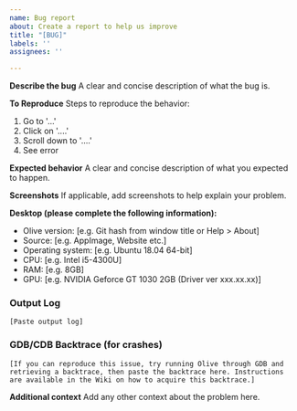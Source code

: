 ```yaml
---
name: Bug report
about: Create a report to help us improve
title: "[BUG]"
labels: ''
assignees: ''

---
```


**Describe the bug**
A clear and concise description of what the bug is.

**To Reproduce**
Steps to reproduce the behavior:
1. Go to '...'
2. Click on '....'
3. Scroll down to '....'
4. See error

**Expected behavior**
A clear and concise description of what you expected to happen.

**Screenshots**
If applicable, add screenshots to help explain your problem.

**Desktop (please complete the following information):**
- Olive version:  [e.g. Git hash from window title or Help > About]
- Source: [e.g. AppImage, Website etc.]
- Operating system: [e.g. Ubuntu 18.04 64-bit]
- CPU: [e.g. Intel i5-4300U]
- RAM: [e.g. 8GB]
- GPU: [e.g. NVIDIA Geforce GT 1030 2GB (Driver ver xxx.xx.xx)]

### Output Log

```
[Paste output log]
```

### GDB/CDB Backtrace (for crashes)

```
[If you can reproduce this issue, try running Olive through GDB and retrieving a backtrace, then paste the backtrace here. Instructions are available in the Wiki on how to acquire this backtrace.]
```

**Additional context**
Add any other context about the problem here.
